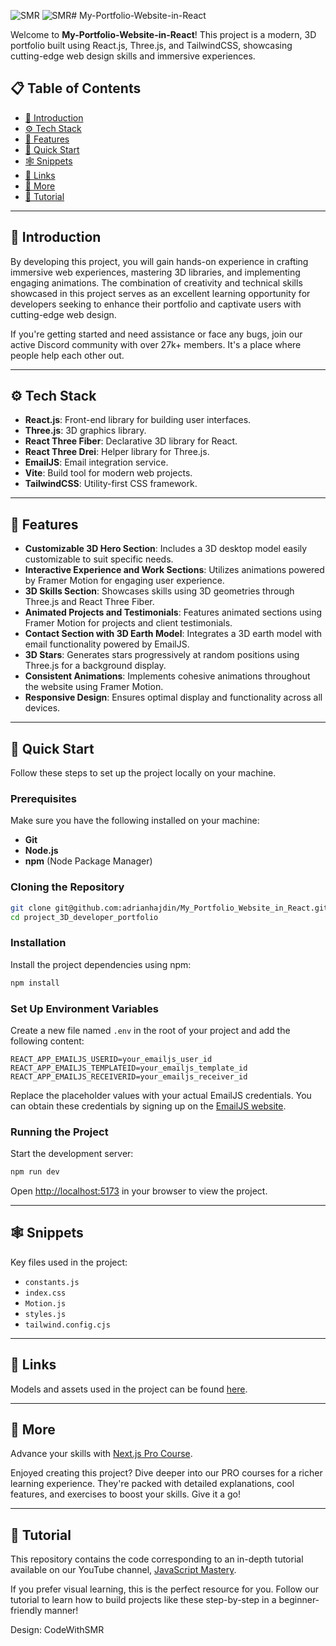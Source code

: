 ![SMR](https://github.com/user-attachments/assets/d214e324-47a5-421b-8449-1b0f08b486f7)
![SMR](https://github.com/user-attachments/assets/bb2fd5a8-866f-40b8-95e0-14e61eaf0e63)# My-Portfolio-Website-in-React

Welcome to **My-Portfolio-Website-in-React**! This project is a modern, 3D portfolio built using React.js, Three.js, and TailwindCSS, showcasing cutting-edge web design skills and immersive experiences.

## 📋 Table of Contents
- [🤖 Introduction](#🤖-introduction)
- [⚙️ Tech Stack](#⚙️-tech-stack)
- [🔋 Features](#🔋-features)
- [🤸 Quick Start](#🤸-quick-start)
- [🕸️ Snippets](#🕸️-snippets)
- [🔗 Links](#🔗-links)
- [🚀 More](#🚀-more)
- [🚨 Tutorial](#🚨-tutorial)

---

## 🤖 Introduction
By developing this project, you will gain hands-on experience in crafting immersive web experiences, mastering 3D libraries, and implementing engaging animations. The combination of creativity and technical skills showcased in this project serves as an excellent learning opportunity for developers seeking to enhance their portfolio and captivate users with cutting-edge web design.

If you're getting started and need assistance or face any bugs, join our active Discord community with over 27k+ members. It's a place where people help each other out.

---

## ⚙️ Tech Stack
- **React.js**: Front-end library for building user interfaces.
- **Three.js**: 3D graphics library.
- **React Three Fiber**: Declarative 3D library for React.
- **React Three Drei**: Helper library for Three.js.
- **EmailJS**: Email integration service.
- **Vite**: Build tool for modern web projects.
- **TailwindCSS**: Utility-first CSS framework.

---

## 🔋 Features
- **Customizable 3D Hero Section**: Includes a 3D desktop model easily customizable to suit specific needs.
- **Interactive Experience and Work Sections**: Utilizes animations powered by Framer Motion for engaging user experience.
- **3D Skills Section**: Showcases skills using 3D geometries through Three.js and React Three Fiber.
- **Animated Projects and Testimonials**: Features animated sections using Framer Motion for projects and client testimonials.
- **Contact Section with 3D Earth Model**: Integrates a 3D earth model with email functionality powered by EmailJS.
- **3D Stars**: Generates stars progressively at random positions using Three.js for a background display.
- **Consistent Animations**: Implements cohesive animations throughout the website using Framer Motion.
- **Responsive Design**: Ensures optimal display and functionality across all devices.

---

## 🤸 Quick Start
Follow these steps to set up the project locally on your machine.

### Prerequisites
Make sure you have the following installed on your machine:
- **Git**
- **Node.js**
- **npm** (Node Package Manager)

### Cloning the Repository
```bash
git clone git@github.com:adrianhajdin/My_Portfolio_Website_in_React.git
cd project_3D_developer_portfolio
```

### Installation
Install the project dependencies using npm:
```bash
npm install
```

### Set Up Environment Variables
Create a new file named `.env` in the root of your project and add the following content:
```env
REACT_APP_EMAILJS_USERID=your_emailjs_user_id
REACT_APP_EMAILJS_TEMPLATEID=your_emailjs_template_id
REACT_APP_EMAILJS_RECEIVERID=your_emailjs_receiver_id
```
Replace the placeholder values with your actual EmailJS credentials. You can obtain these credentials by signing up on the [EmailJS website](https://www.emailjs.com/).

### Running the Project
Start the development server:
```bash
npm run dev
```

Open [http://localhost:5173](http://localhost:5173) in your browser to view the project.

---

## 🕸️ Snippets
Key files used in the project:
- `constants.js`
- `index.css`
- `Motion.js`
- `styles.js`
- `tailwind.config.cjs`

---

## 🔗 Links
Models and assets used in the project can be found [here](https://github.com/adrianhajdin/project_3D_developer_portfolio).

---

## 🚀 More
Advance your skills with [Next.js Pro Course](https://www.javascriptmastery.pro/nextjs-pro-course).

Enjoyed creating this project? Dive deeper into our PRO courses for a richer learning experience. They're packed with detailed explanations, cool features, and exercises to boost your skills. Give it a go!

---

## 🚨 Tutorial
This repository contains the code corresponding to an in-depth tutorial available on our YouTube channel, [JavaScript Mastery](https://www.youtube.com/channel/UCmXmlB4-HJytD7wek0Uo97A).

If you prefer visual learning, this is the perfect resource for you. Follow our tutorial to learn how to build projects like these step-by-step in a beginner-friendly manner!


Design: CodeWithSMR
